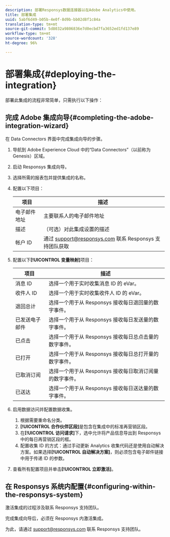 ```yaml
---
description: 部署Responsys数据连接器以在Adobe Analytics中使用。
title: 部署集成
uuid: 5abf6d49-b05b-4e0f-8d9b-bb02d8f1c84a
translation-type: tm+mt
source-git-commit: 5d8032a9806836e7d0ecbd7fa3652ed1fd137e89
workflow-type: tm+mt
source-wordcount: '328'
ht-degree: 96%

---
```



# 部署集成{#deploying-the-integration}

部署此集成的流程非常简单，只需执行以下操作：

## 完成 Adobe 集成向导{#completing-the-adobe-integration-wizard}

在 Data Connectors 界面中完成集成向导的步骤。

1. 导航到 Adobe Experience Cloud 中的“Data Connectors”（以前称为 Genesis）区域。
1. 启动 Responsys 集成向导。
1. 选择所需的报表包并提供集成的名称。
1. 配置以下项目：

   | 项目 | 描述 |
   |---|---|
   | 电子邮件地址 | 主要联系人的电子邮件地址 |
   | 描述 | （可选）对此集成设置的描述 |
   | 帐户 ID | 通过 support@responsys.com 联系 Responsys 支持团队获取 |

1. 配置以下&#x200B;**[!UICONTROL 变量映射]**&#x200B;项目：

   | 项目 | 描述 |
   |---|---|
   | 消息 ID | 选择一个用于实时收集消息 ID 的 eVar。 |
   | 收件人 ID | 选择一个用于实时收集收件人 ID 的 eVar。 |
   | 退回总计 | 选择一个用于从 Responsys 接收每日退回量的数字事件。 |
   | 已发送电子邮件 | 选择一个用于从 Responsys 接收每日发送量的数字事件。 |
   | 已点击 | 选择一个用于从 Responsys 接收每日总点击量的数字事件。 |
   | 已打开 | 选择一个用于从 Responsys 接收每日总打开量的数字事件。 |
   | 已取消订阅 | 选择一个用于从 Responsys 接收每日取消订阅量的数字事件。 |
   | 已送达 | 选择一个用于从 Responsys 接收每日送达量的数字事件。 |

1. 启用数据访问并配置数据收集。
   1. 根据需要重命名分类。
   1. **[!UICONTROL 合作伙伴区段]**&#x200B;是包含在集成中的标准再营销区段。
   1. 在&#x200B;**[!UICONTROL 访问请求]**&#x200B;下，选中允许将产品信息导出到 Responsys 中的每日再营销区段的框。
   1. 配置收集 ID 的方式：通过手动更新 Analytics 收集代码还是使用自动解决方案。如果选择&#x200B;**[!UICONTROL 自动解决方案]**，则必须包含电子邮件链接中用于传递 ID 的参数。
1. 查看所有配置项目并单击&#x200B;**[!UICONTROL 立即激活]**。

## 在 Responsys 系统内配置{#configuring-within-the-responsys-system}

激活集成的过程涉及联系 Responsys 支持团队。

完成集成向导后，必须在 Responsys 内激活集成。

为此，请通过 support@responsys.com 联系 Responsys 支持团队。
